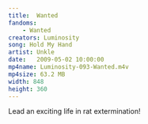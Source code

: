 ```yaml
---
title:  Wanted
fandoms:
    - Wanted
creators: Luminosity
song: Hold My Hand
artist: Unkle
date:   2009-05-02 10:00:00
mp4name: Luminosity-093-Wanted.m4v
mp4size: 63.2 MB
width: 848
height: 360
---
```


Lead an exciting life in rat extermination!
  